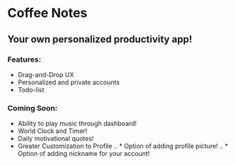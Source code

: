 # Coffee Notes

## Your own personalized productivity app!

### Features:
* Drag-and-Drop UX
* Personalized and private accounts
* Todo-list

### Coming Soon:
* Ability to play music through dashboard!
* World Clock and Timer!
* Daily motivational quotes!
* Greater Customization to Profile
.. * Option of adding profile picture!
.. * Option of adding nickname for your account!
